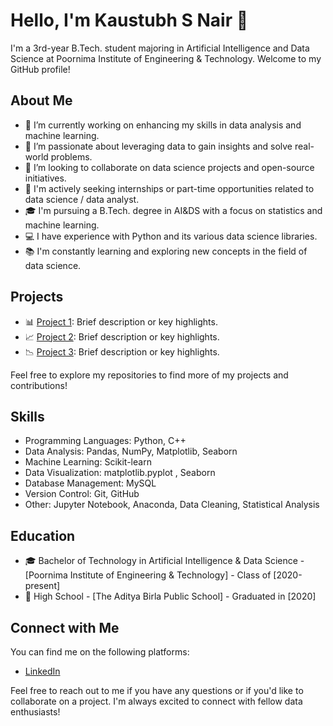 # Hello, I'm Kaustubh S Nair 👋

I'm a 3rd-year B.Tech. student majoring in Artificial Intelligence and Data Science at Poornima Institute of Engineering & Technology. Welcome to my GitHub profile!

## About Me

- 🔭 I’m currently working on enhancing my skills in data analysis and machine learning.
- 🌱 I’m passionate about leveraging data to gain insights and solve real-world problems.
- 👯 I’m looking to collaborate on data science projects and open-source initiatives.
- 💼 I'm actively seeking internships or part-time opportunities related to data science / data analyst.
- 🎓 I'm pursuing a B.Tech. degree in AI&DS with a focus on statistics and machine learning.
- 💻 I have experience with Python and its various data science libraries.
- 📚 I'm constantly learning and exploring new concepts in the field of data science.

## Projects

- 📊 [Project 1](link-to-project-1): Brief description or key highlights.
- 📈 [Project 2](link-to-project-2): Brief description or key highlights.
- 📉 [Project 3](link-to-project-3): Brief description or key highlights.

Feel free to explore my repositories to find more of my projects and contributions!

## Skills

- Programming Languages: Python, C++
- Data Analysis: Pandas, NumPy, Matplotlib, Seaborn
- Machine Learning: Scikit-learn
- Data Visualization: matplotlib.pyplot , Seaborn
- Database Management: MySQL
- Version Control: Git, GitHub
- Other: Jupyter Notebook, Anaconda, Data Cleaning, Statistical Analysis

## Education

- 🎓 Bachelor of Technology in Artificial Intelligence & Data Science - [Poornima Institute of Engineering & Technology] - Class of [2020-present]
- 🏫 High School - [The Aditya Birla Public School] - Graduated in [2020]

## Connect with Me

You can find me on the following platforms:

- [LinkedIn](https://www.linkedin.com/in/kaustubh-s-nair-269964201)


Feel free to reach out to me if you have any questions or if you'd like to collaborate on a project. I'm always excited to connect with fellow data enthusiasts!

